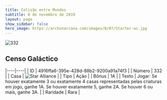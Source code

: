 ```yaml
---
title: Colisão entre Mundos
subtitle: 8 de novembro de 2019
layout: page
show_sidebar: false
hero_image: https://archonarcana.com/images/0/07/Starter-wc.jpg
---
```


![332](https://cdn.keyforgegame.com/media/card_front/pt/452_332_QMMPRQ7HRC65_pt.png)

## Censo Galáctico

|----|----|
| ID | 4916ffa6-395e-428d-88b2-9200a91a74f3 |
| Número | 332 |
| Casa | ![Star Alliance](https://archonarcana.com/images/thumb/7/7d/Star_Alliance.png/22px-Star_Alliance.png "Aliança Estelar") |
| Tipo | Ação |
| Bônus | 1A |
| Texto | Jogar: Se houver exatamente 3 ou exatamente 4 casas representadas pelas criaturas em jogo, ganhe 1A. Se houver exatamente 5, ganhe 2A. Se houver 6 ou mais, ganhe 3A. |
| Raridade | Rara |
